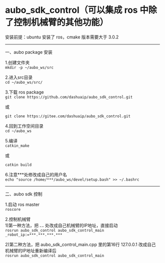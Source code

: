 # aubo_sdk_control（可以集成 ros 中除了控制机械臂的其他功能）

安装前提：ubuntu 安装了 ros，cmake 版本需要大于 3.0.2

---
一、aubo package 安装

1.创建文件夹  
```mkdir -p ~/aubo_ws/src```

2.进入src目录   
```cd ~/aubo_ws/src/```

3.下载 ros package  
```git clone https://github.com/dashuaip/aubo_sdk_control.git```

或  

```git clone https://gitee.com/dashuaip/aubo_sdk_control.git```

4.回到工作空间目录  
```cd ~/aubo_ws```

5.编译  
```catkin_make```

或  

```catkin build```

6.注意***处修改成自己的用户名   
```echo "source /home/***/aubo_ws/devel/setup.bash" >> ~/.bashrc```

---
二、aubo sdk 控制  

1.启动 ros master  
```roscore```  

2.控制机械臂  
1)第一种方法，把 ***.***.***.*** 处改成自己机械臂的IP地址，直接启动  
```rosrun aubo_sdk_control aubo_sdk_control_main _robot_ip:=***.***.***.***```  

2)第二种方法，把 aubo_sdk_control_main.cpp 里的第16行 127.0.0.1 改成自己机械臂的IP地址重新编译后  
```rosrun aubo_sdk_control aubo_sdk_control_main```  
